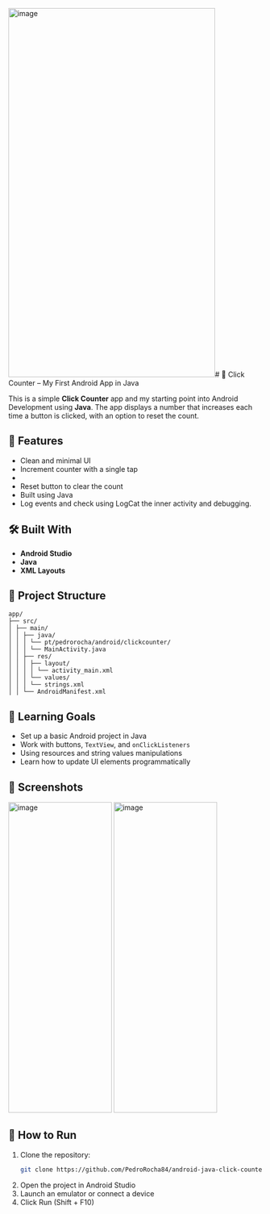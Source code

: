 <img width="410" height="732" alt="image" src="https://github.com/user-attachments/assets/715f93fc-7c82-4e85-8724-66d1ffa3b55b" /># 🧮 Click Counter – My First Android App in Java

This is a simple **Click Counter** app and my starting point into Android Development using **Java**. The app displays a number that increases each time a button is clicked, with an option to reset the count.

## 🚀 Features

- Clean and minimal UI
- Increment counter with a single tap
- 
- Reset button to clear the count
- Built using Java
- Log events and check using LogCat the inner activity and debugging.

## 🛠️ Built With

- **Android Studio**
- **Java**
- **XML Layouts**

## 📁 Project Structure
```
app/
├── src/
│ ├── main/
│ │ ├── java/
│ │ │ └── pt/pedrorocha/android/clickcounter/
│ │ │ └── MainActivity.java
│ │ ├── res/
│ │ │ ├── layout/
│ │ │ │ └── activity_main.xml
│ │ │ └── values/
│ │ │ └── strings.xml
│ │ └── AndroidManifest.xml
```

## 🧠 Learning Goals

- Set up a basic Android project in Java
- Work with buttons, `TextView`, and `onClickListeners`
- Using resources and string values manipulations 
- Learn how to update UI elements programmatically

## 📱 Screenshots

<img width="205" height="616" alt="image" src="https://github.com/user-attachments/assets/b8ddf978-b4e0-4a0b-8959-12d49dcf54d8" />
<img width="205" height="616" alt="image" src="https://github.com/user-attachments/assets/a7e81159-3b9e-4573-95fb-9739b24198db" />



## 🔧 How to Run

1. Clone the repository:
   ```bash
   git clone https://github.com/PedroRocha84/android-java-click-counter.git

2. Open the project in Android Studio 
3. Launch an emulator or connect a device
4. Click Run (Shift + F10)
